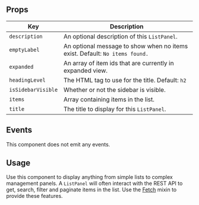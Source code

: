 
## Props

| Key | Description |
| --- | --- |
| `description` | An optional description of this `ListPanel`.  |
| `emptyLabel` | An optional message to show when no items exist. Default: `No items found.` |
| `expanded` | An array of item ids that are currently in expanded view. |
| `headingLevel` | The HTML tag to use for the title. Default: `h2` |
| `isSidebarVisible` | Whether or not the sidebar is visible.  |
| `items` | Array containing items in the list. |
| `title` | The title to display for this `ListPanel`. |

## Events

This component does not emit any events.

## Usage

Use this component to display anything from simple lists to complex management panels. A `ListPanel` will often interact with the REST API to get, search, filter and paginate items in the list. Use the [Fetch](#/mixins/fetch) mixin to provide these features.
